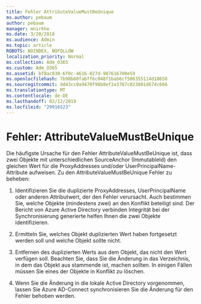 ```yaml
---
title: Fehler AttributeValueMustBeUnique
ms.author: pebaum
author: pebaum
manager: mnirkhe
ms.date: 3/20/2018
ms.audience: Admin
ms.topic: article
ROBOTS: NOINDEX, NOFOLLOW
localization_priority: Normal
ms.collection: Adm_O365
ms.custom: Adm_O365
ms.assetid: bf8ac830-6f0c-4616-827d-987616700e59
ms.openlocfilehash: 7b98b68fabff6c048f1bab6cf506355114d18658
ms.sourcegitcommit: dd43cc0a9470f98b8ef2a3787c823801d674c666
ms.translationtype: MT
ms.contentlocale: de-DE
ms.lasthandoff: 02/12/2019
ms.locfileid: "29916523"
---
```

# <a name="error-attributevaluemustbeunique"></a>Fehler: AttributeValueMustBeUnique

Die häufigste Ursache für den Fehler AttributeValueMustBeUnique ist, dass zwei Objekte mit unterschiedlichen SourceAnchor (ImmutableId) den gleichen Wert für die ProxyAddresses und/oder UserPrincipalName-Attribute aufweisen. Zu den AttributeValueMustBeUnique Fehler zu beheben:
  
1. Identifizieren Sie die duplizierte ProxyAddresses, UserPrincipalName oder anderen Attributwert, der den Fehler verursacht. Auch bestimmen Sie, welche Objekte (mindestens zwei) an den Konflikt beteiligt sind. Der Bericht von Azure Active Directory verbinden Integrität bei der Synchronisierung generierte helfen Ihnen die zwei Objekte identifizieren.
    
2. Ermitteln Sie, welches Objekt duplizierten Wert haben fortgesetzt werden soll und welche Objekt sollte nicht.
    
3. Entfernen des duplizierten Werts aus dem Objekt, das nicht den Wert verfügen soll. Beachten Sie, dass Sie die Änderung in das Verzeichnis, in dem das Objekt aus stammende ist, machen sollten. In einigen Fällen müssen Sie eines der Objekte in Konflikt zu löschen.
    
4. Wenn Sie die Änderung in die lokale Active Directory vorgenommen, lassen Sie Azure AD-Connect synchronisieren Sie die Änderung für den Fehler behoben werden.
    

